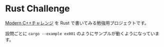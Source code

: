 Rust Challenge
======

[Modern C++チャレンジ](https://www.oreilly.co.jp/books/9784873118697/) を Rust で書いてみる勉強用プロジェクトです。

設問ごとに `cargo --example ex001` のようにサンプルが動くようになっています。
